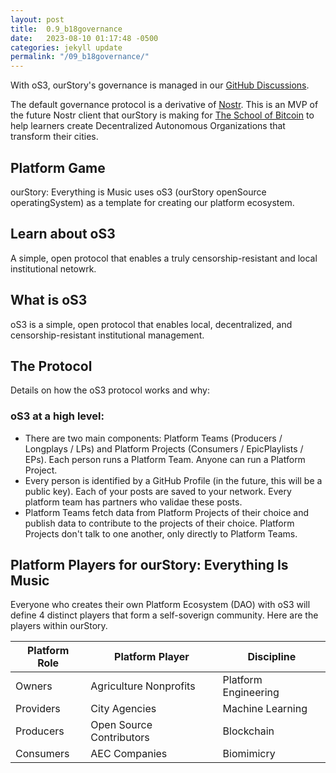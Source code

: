 ```yaml
---
layout: post
title:  0.9_b18governance
date:   2023-08-10 01:17:48 -0500
categories: jekyll update
permalink: "/09_b18governance/"
---
```


With oS3, ourStory's governance is managed in our [GitHub Discussions](https://github.com/orgs/ourStoryNetwork/discussions).

The default governance protocol is a derivative of [Nostr](https://nostr.com/the-protocol). This is an MVP of the future Nostr client that ourStory is making for [The School of Bitcoin](https://theschoolofbitcoin.com) to help learners create Decentralized Autonomous Organizations that transform their cities.

## Platform Game
ourStory: Everything is Music uses oS3 (ourStory openSource operatingSystem) as a template for creating our platform ecosystem.

## Learn about oS3
A simple, open protocol that enables a truly censorship-resistant and local institutional netowrk.

## What is oS3
oS3 is a simple, open protocol that enables local, decentralized, and censorship-resistant institutional management.

## The Protocol
Details on how the oS3 protocol works and why:
### oS3 at a high level:
* There are two main components: Platform Teams (Producers / Longplays / LPs) and Platform Projects (Consumers / EpicPlaylists / EPs). Each person runs a Platform Team. Anyone can run a Platform Project.
* Every person is identified by a GitHub Profile (in the future, this will be a public key). Each of your posts are saved to your network. Every platform team has partners who validae these posts.
* Platform Teams fetch data from Platform Projects of their choice and publish data to contribute to the projects of their choice. Platform Projects don't talk to one another, only directly to Platform Teams. 

## Platform Players for ourStory: Everything Is Music
Everyone who creates their own Platform Ecosystem (DAO) with oS3 will define 4 distinct players that form a self-soverign community. Here are the players within ourStory.

| Platform Role         | Platform Player    | Discipline |
|--------------|-----------|------------|
| Owners | Agriculture Nonprofits      | Platform Engineering       |
| Providers      | City Agencies  | Machine Learning      |
| Producers      | Open Source Contributors  | Blockchain      |
| Consumers      | AEC Companies  | Biomimicry      |